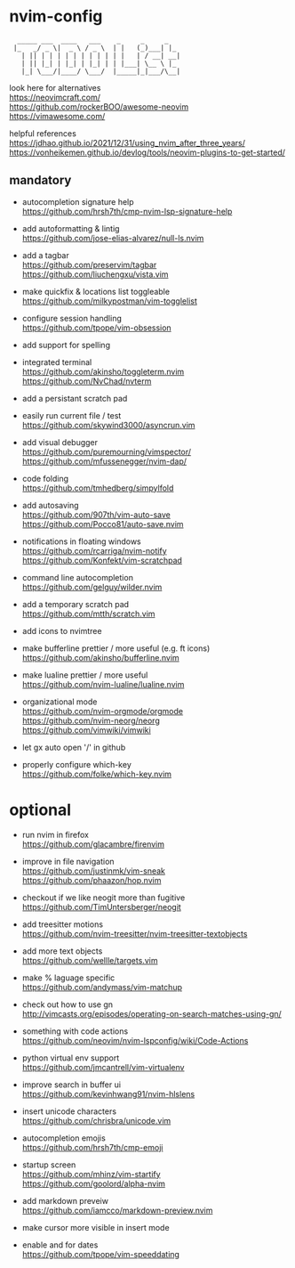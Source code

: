 # nvim-config

```
  _____ ___  ____   ___    _     _     _  
 |_   _/ _ \|  _ \ / _ \  | |   (_)___| |_  
   | || | | | | | | | | | | |   | / __| __|  
   | || |_| | |_| | |_| | | |___| \__ \ |_  
   |_| \___/|____/ \___/  |_____|_|___/\__|  
```

look here for alternatives  
    https://neovimcraft.com/  
    https://github.com/rockerBOO/awesome-neovim  
    https://vimawesome.com/  

helpful references  
    https://jdhao.github.io/2021/12/31/using_nvim_after_three_years/  
    https://vonheikemen.github.io/devlog/tools/neovim-plugins-to-get-started/  


## mandatory

- autocompletion signature help  
https://github.com/hrsh7th/cmp-nvim-lsp-signature-help

- add autoformatting & lintig  
https://github.com/jose-elias-alvarez/null-ls.nvim

- add a tagbar  
https://github.com/preservim/tagbar  
https://github.com/liuchengxu/vista.vim

- make quickfix & locations list toggleable  
https://github.com/milkypostman/vim-togglelist

- configure session handling  
https://github.com/tpope/vim-obsession

- add support for spelling

- integrated terminal  
https://github.com/akinsho/toggleterm.nvim  
https://github.com/NvChad/nvterm

- add a persistant scratch pad

- easily run current file / test  
https://github.com/skywind3000/asyncrun.vim

- add visual debugger  
https://github.com/puremourning/vimspector/  
https://github.com/mfussenegger/nvim-dap/

- code folding  
https://github.com/tmhedberg/simpylfold

- add autosaving  
https://github.com/907th/vim-auto-save  
https://github.com/Pocco81/auto-save.nvim

- notifications in floating windows  
https://github.com/rcarriga/nvim-notify  
https://github.com/Konfekt/vim-scratchpad

- command line autocompletion  
https://github.com/gelguy/wilder.nvim

- add a temporary scratch pad  
https://github.com/mtth/scratch.vim

- add icons to nvimtree

- make bufferline prettier / more useful (e.g. ft icons)  
https://github.com/akinsho/bufferline.nvim

- make lualine prettier / more useful  
https://github.com/nvim-lualine/lualine.nvim

- organizational mode  
https://github.com/nvim-orgmode/orgmode  
https://github.com/nvim-neorg/neorg  
https://github.com/vimwiki/vimwiki

- let gx auto open '<user>/<repo>' in github

- properly configure which-key  
https://github.com/folke/which-key.nvim

# optional
- run nvim in firefox  
https://github.com/glacambre/firenvim

- improve in file navigation  
https://github.com/justinmk/vim-sneak  
https://github.com/phaazon/hop.nvim

- checkout if we like neogit more than fugitive  
https://github.com/TimUntersberger/neogit

- add treesitter motions  
https://github.com/nvim-treesitter/nvim-treesitter-textobjects

- add more text objects  
https://github.com/wellle/targets.vim

- make % laguage specific  
https://github.com/andymass/vim-matchup

- check out how to use gn  
http://vimcasts.org/episodes/operating-on-search-matches-using-gn/

- something with code actions  
https://github.com/neovim/nvim-lspconfig/wiki/Code-Actions

- python virtual env support  
https://github.com/jmcantrell/vim-virtualenv

- improve search in buffer ui  
https://github.com/kevinhwang91/nvim-hlslens

- insert unicode characters  
https://github.com/chrisbra/unicode.vim

- autocompletion emojis  
https://github.com/hrsh7th/cmp-emoji

- startup screen  
https://github.com/mhinz/vim-startify  
https://github.com/goolord/alpha-nvim

- add markdown preveiw  
https://github.com/iamcco/markdown-preview.nvim

- make cursor more visible in insert mode

- enable <C-x> and <C-a> for dates  
https://github.com/tpope/vim-speeddating

